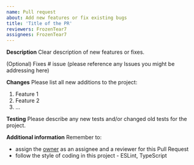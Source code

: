```yaml
---
name: Pull request
about: Add new features or fix existing bugs
title: 'Title of the PR'
reviewers: FrozenTear7
assignees: FrozenTear7
---
```


**Description**
Clear description of new features or fixes.

(Optional) Fixes # issue (please reference any Issues you might be addressing here)

**Changes**
Please list all new additions to the project:

1. Feature 1
2. Feature 2
3. ...

**Testing**
Please describe any new tests and/or changed old tests for the project.

**Additional information**
Remember to:

- assign the [owner](https://github.com/FrozenTear7) as an assignee and a reviewer for this Pull Request
- follow the style of coding in this project - ESLint, TypeScript
